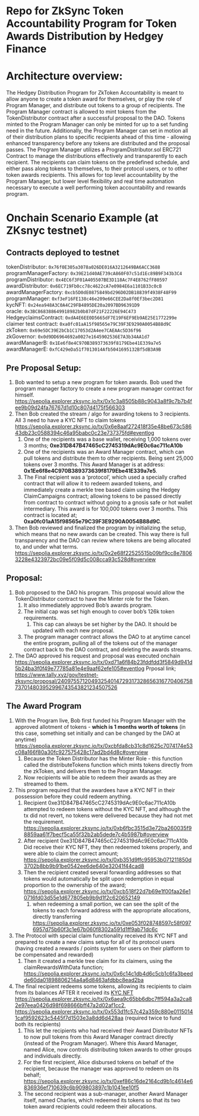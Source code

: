 # Repo for ZkSync Token Accountability Program for Token Awards Distribution by Hedgey Finance

# Architecture overview: 

   The Hedgey Distribution Program for ZkToken Accountability is meant to allow anyone to create a token award for themselves, or play the role of Program Manager, and distribute out tokens to a group of recipients. The Program Manager contract is allowed to mint tokens from the TokenDistributor contract after a successful proposal to the DAO. Tokens minted to the Program Manager can only be minted for up to a set funding need in the future. Additionally, the Program Manager can set in motion all of their distribution plans to specific recipients ahead of this time - allowing enhanced transparency before any tokens are distributed and the proposal passes. The Program Manager utilizes a ProgramDistributor.sol ERC721 Contract to manage the distributions effectively and transparently to each recipient. The recipients can claim tokens on the predefined schedule, and either pass along tokens to themselves, to their protocol users, or to other token awards recipients. This allows for top level accountability by the Program Manager, but lower level flexibility and real time automation necessary to execute a well performing token accountability and rewards program. 

 # Onchain Scenario Example (at ZKsnyc testnet)

## Contracts deployed to testnet
  tokenDistributor: `0x76f0E305a3078a026DE016A3212649BA6ACC3688`   
  programManagerFactory: `0x39E21d40AE739cA860F07c51d1Ec89B9F343b3C4`   
  programDistributor: `0x4EC6f3F01A405507BE3D118Ac7F4E8762fF80597`    
  awardDistributor: `0x6EC719Fb0cc78c4622cA7e0984E6a1101B33c0cB`    
  awardManagerFactory: `0xcb5D0dE0875849bd296D02DB18839f4938F48F99`   
  programManager: `0xf3eF16FE138c46e209e66CEE2Da8f0Ef3bec2D81`      
  kycNFT: `0x24ea948A3C0A4C29FB4895DE20a2097BD96391D9`      
  oracle: `0x3BC868388649918982b0b87dF21F22226E94C473`       
  HedgeyclaimsContract: `0xdA4E6EE0D5665dF7E19F6EF9Eb9AE25E1772299e`       
  claimer test contract: `0xa0fc01aA15f98565e79C39F3E9290A0054B88d9C`      
  zkToken: `0x69e5DC39E2bCb1C17053d2A4ee7CAEAAc5D36f96`    
  zkGovernor: `0x0d9DD6964692a0027e1645902536E7A3b34AA1d7`   
  awardManagerB: `0x1Ee6f8e4C970B389373639f8179Ebe41E339a7e5`    
  awardManagerE: `0xfC429eDa51f7013014Afb5041695132Bf5dB3A9B`   


  ## **Pre Proposal Setup:**

1. Bob wanted to setup a new program for token awards. Bob used the program manager factory to create a new program manager contract for himself.  https://sepolia.explorer.zksync.io/tx/0x1c3a8505b88c9043a8f9c7b7b4fee9b09d24fa76767d1d10c807d4175f566303
2. Then Bob created the stream / algo for awarding tokens to 3 recipients. All 3 need to have a KYC NFT to claim tokens https://sepolia.explorer.zksync.io/tx/0x6e8aaf272418f35e48be673c58643db23c0588394c46a95babc0c23e737375fd#eventlog
    1. One of the recipients was a base wallet, receiving 1,000 tokens over 3 months; **0xe31D847B47465cC2745319dAc9E0c6ac711cA10b**
    2. One of the recipients was an Award Manager contract, which can pull tokens and distribute them to other recipients. Being sent 25,000 tokens over 3 months. This Award Manager is at address: **0x1Ee6f8e4C970B389373639f8179Ebe41E339a7e5**. 
    3. The Final recipient was a ‘protocol’, which used a specially crafted contract that will allow it to redeem awarded tokens, and immediately create a merkle tree based claim using the Hedgey ClaimCampaigns contract; allowing tokens to be passed directly from contract to contract without going to a gnosis safe or hot wallet intermediary. This award is for 100,000 tokens over 3 months. This contract is located at; **0xa0fc01aA15f98565e79C39F3E9290A0054B88d9C**.
3. Then Bob reviewed and finalized the program by initializing the setup, which means that no new awards can be created. This way there is full transparency and the DAO can review where tokens are being allocated to, and under what terms. https://sepolia.explorer.zksync.io/tx/0x2e68f22525515b09bf9cc8e78063228e4323972bc09e5f09d5c008cca93c528d#overview   
     

## **Proposal**: 

1. Bob proposed to the DAO his program. This proposal would allow the TokenDistributor contract to have the Minter role for the Token. 
    1. It also immediately approved Bob’s awards program. 
    2. The initial cap was set high enough to cover bob’s 126k token requirements.
        1. This cap can always be set higher by the DAO. It should be updated with each new proposal. 
    3. The program manager contract allows the DAO to at anytime cancel the entire program, pulling all of the tokens out of the manager contract back to the DAO contract, and deleting the awards streams. 
2. The DAO approved his request and proposal was executed onchain https://sepolia.explorer.zksync.io/tx/0xd71a6f84b23fddfdd3f5849d941d5b24ba3f0f49e77785a81e4e9aaf62efe105#eventlog
   Prposal link; https://www.tally.xyz/gov/testnet-zksync/proposal/24097557120493254014729317328656316770406758737014803952996743543821234507526    


      
 ##  **The Award Program**

1. With the Program live, Bob first funded his Program Manager with the approved allotment of tokens - **which is 1 months worth of tokens** (in this case, something set initially and can be changed by the DAO at anytime) https://sepolia.explorer.zksync.io/tx/0xcbfda8cb31c8d1625c7074174e53c08a166f80a30fc927575428c17ad2bd4d8c#overview
    1. Because the Token Distributor has the Minter Role - this function called the distributeTokens function which mints tokens directly from the zkToken, and delivers them to the Program Manager. 
    2. Now recipients will be able to redeem their awards as they are streamed to them. 
2. This program required that the awardees have a KYC NFT in their possession before they could redeem anything. 
    1. Recipient 0xe31D847B47465cC2745319dAc9E0c6ac711cA10b attempted to redeem tokens without the KYC NFT, and although the tx did not revert, no tokens were delivered because they had not met the requirement.  https://sepolia.explorer.zksync.io/tx/0xb6fbc3515d3e72ba260035f98859aa61f7becf5ca55f32b2ab5dede7c4b5987b#overview
    2. After recipient 0xe31D847B47465cC2745319dAc9E0c6ac711cA10b  Did receive their KYC NFT, they then redeemed tokens properly, and were able to claim the correct amount; https://sepolia.explorer.zksync.io/tx/0xb351d9ffc95953b071211850d3702b8bb9b91be0542ee6de640e32041f44cad8
    3. Then the recipient created several forwarding addresses so that tokens would automatically be split upon redemption in equal proportion to the ownership of the award; https://sepolia.explorer.zksync.io/tx/0xcb518f22d7b69e1f00faa26e10716fd03d55e1d677805eb9b9d1f2c620652149 
        1. when redeeming a small portion, we can see the split of the tokens to each forward address with the appropriate allocations, directly transferring https://sepolia.explorer.zksync.io/tx/0xe053f028748597c58f0976957d75b60f3c1e67b060f8302a591d1ff9ab71dc6c
3. The Protocol with special claim functionality received its KYC NFT and prepared to create a new claims setup for all of its protocol users (having created a rewards / points system for users on their platform to be compensated and rewarded)
    1. Then it created a merkle tree claim for its claimers, using the claimRewardsWithData function; https://sepolia.explorer.zksync.io/tx/0x6c14c1db4d6c5cb1c6fa3beedde60da01898806214a4a6d8463afdbbc8ead2ba
4. The final recipient redeems some tokens, allowing its recipients to claim from its balances AFTER it received its [KYC NFT](https://sepolia.explorer.zksync.io/tx/0x86237ffc37d24bc64bb9a1a71fb99fda55a63601d5de0568828c27b76e414950)  https://sepolia.explorer.zksync.io/tx/0x6aea9c65bb6dbc7ff594a3a2ca82e97eea0426d98f698666bff47a2d02af1cc2, https://sepolia.explorer.zksync.io/tx/0x553d1fc57c42a359c880e01150141caf9592623c5445f7d1503e3a8dd6d428aa (required twice to fund both its recipients)
    1. This let the recipients who had received their Award Distributor NFTs to now pull tokens from this Award Manager contract directly (instead of the Program Manager). Where this Award Manager, named Alice, now controls distributing token awards to other groups and individuals directly. 
    2. For the first recipient, Alice disbursed tokens on behalf of the recipient, because the manager was approved to redeem on its behalf;  https://sepolia.explorer.zksync.io/tx/0xef86c16de2164cd9b1c4614e6836936ef710639c6b909803897c1b1041ee10f5
    3. The second recipient was a sub-manager, another Award Manager itself, named Charles, which redeemed its tokens so that its two token award recipients could redeem their allocations.
